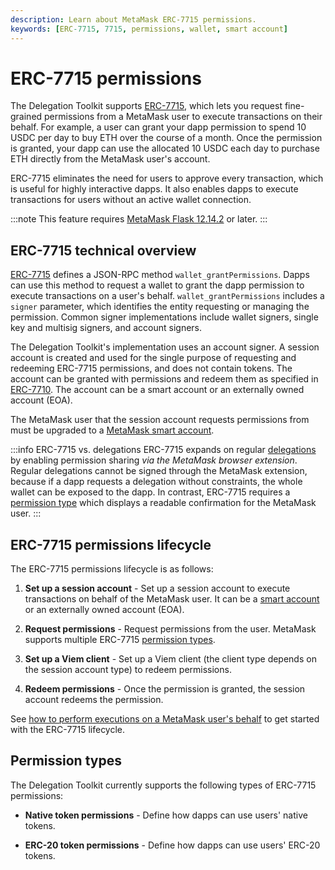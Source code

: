 ```yaml
---
description: Learn about MetaMask ERC-7715 permissions.
keywords: [ERC-7715, 7715, permissions, wallet, smart account]
---
```


# ERC-7715 permissions

The Delegation Toolkit supports [ERC-7715](https://eips.ethereum.org/EIPS/eip-7715), which lets you request fine-grained permissions from a MetaMask user to execute transactions on their behalf.
For example, a user can grant your dapp permission to spend 10 USDC per day to buy ETH over the course of a month.
Once the permission is granted, your dapp can use the allocated 10 USDC each day to purchase ETH directly from the MetaMask user's account.

ERC-7715 eliminates the need for users to approve every transaction, which is useful for highly interactive dapps.
It also enables dapps to execute transactions for users without an active wallet connection.

:::note
This feature requires [MetaMask Flask 12.14.2](/snaps/get-started/install-flask) or later.
:::

## ERC-7715 technical overview

[ERC-7715](https://eips.ethereum.org/EIPS/eip-7715) defines a JSON-RPC method `wallet_grantPermissions`. Dapps can use this method to request a wallet to grant the dapp permission to execute transactions on a user's behalf.
`wallet_grantPermissions` includes a `signer` parameter, which identifies the entity requesting or managing the permission.
Common signer implementations include wallet signers, single key and multisig signers, and account signers.

The Delegation Toolkit's implementation uses an account signer.
A session account is created and used for the single purpose of requesting and redeeming ERC-7715 permissions, and does not contain tokens.
The account can be granted with permissions and redeem them as specified in [ERC-7710](https://eips.ethereum.org/EIPS/eip-7710).
The account can be a smart account or an externally owned account (EOA).


The MetaMask user that the session account requests permissions from must be upgraded to a [MetaMask smart account](smart-accounts.md).

:::info ERC-7715 vs. delegations
ERC-7715 expands on regular [delegations](delegation/index.md) by enabling permission sharing *via the MetaMask browser extension*.
Regular delegations cannot be signed through the MetaMask extension, because if a dapp requests a delegation without constraints, the whole wallet can be exposed to the dapp.
In contrast, ERC-7715 requires a [permission type](#permission-types) which displays a readable confirmation for the MetaMask user.
:::

## ERC-7715 permissions lifecycle

The ERC-7715 permissions lifecycle is as follows:

1. **Set up a session account** - Set up a session account to execute transactions on behalf of the MetaMask user.
  It can be a [smart account](smart-accounts.md) or an externally owned account (EOA).

2. **Request permissions** - Request permissions from the user.
  MetaMask supports multiple ERC-7715 [permission types](#permission-types).

3. **Set up a Viem client** - Set up a Viem client (the client type depends on the session account type) to redeem permissions.

4. **Redeem permissions** - Once the permission is granted, the session account redeems the permission.

See [how to perform executions on a MetaMask user's behalf](../guides/erc7715/execute-on-metamask-user-behalf.md) to get started with the ERC-7715 lifecycle.

## Permission types

The Delegation Toolkit currently supports the following types of ERC-7715 permissions:

- **Native token permissions** - Define how dapps can use users' native tokens.

- **ERC-20 token permissions** - Define how dapps can use users' ERC-20 tokens.
